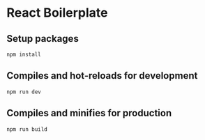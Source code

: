 # React Boilerplate

## Setup packages

```
npm install
```

## Compiles and hot-reloads for development

```
npm run dev
```

## Compiles and minifies for production

```
npm run build
```
